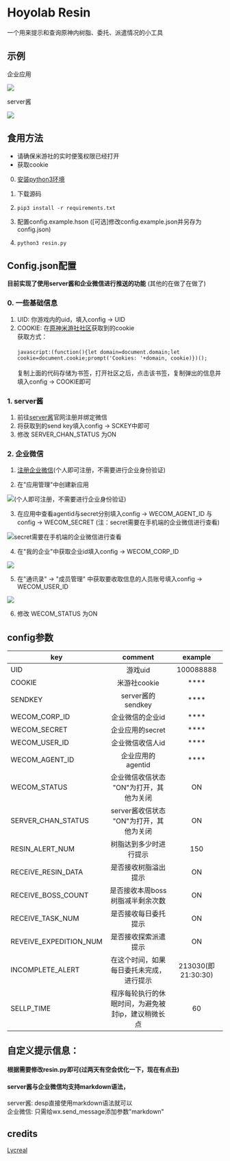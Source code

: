 # Hoyolab Resin
一个用来提示和查询原神内树脂、委托、派遣情况的小工具
## 示例
企业应用

![](https://youngmoe.com/img/hoyolab_resin/5.png)

server酱

![](https://youngmoe.com/img/hoyolab_resin/6.png)

## 食用方法
* 请确保米游社的实时便笺权限已经打开
* 获取cookie

0. [安装python3环境](https://www.python.org)
    
1. 下载源码
1. `pip3 install -r requirements.txt`
1. 配置config.example.hson  (\[可选\]修改config.example.json并另存为config.json)
1. `python3 resin.py`

## Config.json配置

**目前实现了使用server酱和企业微信进行推送的功能**  (其他的在做了在做了)
### 0. 一些基础信息
1. UID: 你游戏内的uid，填入config -> UID
1. COOKIE: 在[原神米游社社区](https://bbs.mihoyo.com/ys)获取到的cookie 
    <br> 获取方式：</br>
    <br> `javascript:(function(){let domain=document.domain;let cookie=document.cookie;prompt('Cookies: '+domain, cookie)})();`</br>
    <br>  复制上面的代码存储为书签，打开社区之后，点击该书签，复制弹出的信息并填入config -> COOKIE即可</br>

### 1. server酱
1. 前往[server酱](https://sct.ftqq.com/)官网注册并绑定微信
1. 将获取到的send key填入config -> SCKEY中即可
1. 修改 SERVER_CHAN_STATUS 为ON

### 2. 企业微信
1. [注册企业微信](https://work.weixin.qq.com/)(个人即可注册，不需要进行企业身份验证)


2. 在"应用管理"中创建新应用

![](https://youngmoe.com/img/hoyolab_resin/1.png "(个人即可注册，不需要进行企业身份验证)")

3. 在应用中查看agentid与secret分别填入config -> WECOM_AGENT_ID 与 config -> WECOM_SECRET (注：secret需要在手机端的企业微信进行查看)

![](https://youngmoe.com/img/hoyolab_resin/3.png "secret需要在手机端的企业微信进行查看")

4. 在"我的企业"中获取企业id填入config -> WECOM_CORP_ID

![](https://youngmoe.com/img/hoyolab_resin/2.png)

5. 在"通讯录" -> "成员管理" 中获取要收取信息的人员账号填入config -> WECOM_USER_ID

![](https://youngmoe.com/img/hoyolab_resin/4.png)

6. 修改 WECOM_STATUS 为ON

## config参数

| key  | comment |example|
 ------------- |:-------------:|:--:
UID|游戏uid|100088888
COOKIE|米游社cookie|****
SENDKEY|server酱的sendkey|****
WECOM_CORP_ID|企业微信的企业id|****
WECOM_SECRET|企业应用的secret|****
WECOM_USER_ID|企业微信收信人id|****
WECOM_AGENT_ID |企业应用的agentid|****
WECOM_STATUS|企业微信收信状态 "ON"为打开，其他为关闭|ON
SERVER_CHAN_STATUS|server酱收信状态 "ON"为打开，其他为关闭|ON
RESIN_ALERT_NUM|树脂达到多少时进行提示|150
RECEIVE_RESIN_DATA|是否接收树脂溢出提示|ON
RECEIVE_BOSS_COUNT|是否接收本周boss树脂减半剩余次数|ON
RECEIVE_TASK_NUM|是否接收每日委托提示|ON
REVEIVE_EXPEDITION_NUM|是否接收探索派遣提示|ON
INCOMPLETE_ALERT|在这个时间，如果每日委托未完成，进行提示|213030(即21:30:30)
SELLP_TIME|程序每轮执行的休眠时间，为避免被封ip，建议稍微长点|60


## 自定义提示信息：
#### 根据需要修改resin.py即可(过两天有空会优化一下，现在有点丑)

#### server酱与企业微信均支持markdown语法，<br>

server酱: desp直接使用markdown语法就可以<br>
企业微信: 只需给wx.send_message添加参数"markdown"<br>




## credits
[Lycreal](https://github.com/Lycreal)
